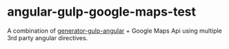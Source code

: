 # angular-gulp-google-maps-test

A combination of [generator-gulp-angular](https://github.com/Swiip/generator-gulp-angular) + Google Maps Api using multiple 3rd party angular directives.
